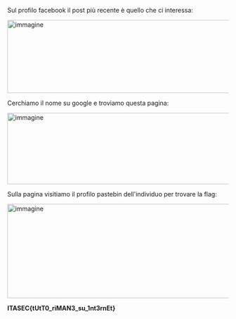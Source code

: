 Sul profilo facebook il post più recente è quello che ci interessa:

<img width="675" height="166" alt="immagine" src="https://github.com/user-attachments/assets/9247bc99-40cc-46be-b81e-08d2b1f73bd8" />

Cerchiamo il nome su google e troviamo questa pagina:

<img width="659" height="162" alt="immagine" src="https://github.com/user-attachments/assets/caaa4cc9-c2fa-47ec-9246-abe63e469d7d" />

Sulla pagina visitiamo il profilo pastebin dell'individuo per trovare la flag:

<img width="646" height="214" alt="immagine" src="https://github.com/user-attachments/assets/7e54c259-16a6-4aeb-871b-58f96bccc5d1" />

**ITASEC{tUtT0_riMAN3_su_1nt3rnEt}**
